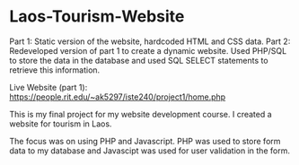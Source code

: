 # Laos-Tourism-Website

Part 1: Static version of the website, hardcoded HTML and CSS data.
Part 2: Redeveloped version of part 1 to create a dynamic website. Used PHP/SQL to store the data in the database and used SQL SELECT statements to retrieve this information.

Live Website (part 1): https://people.rit.edu/~ak5297/iste240/project1/home.php

This is my final project for my website development course. I created a website for tourism in Laos.

The focus was on using PHP and Javascript. PHP was used to store form data to my database and Javascipt was used for user validation in the form.
